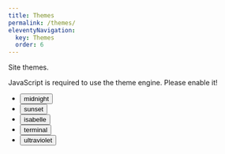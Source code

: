 ```yaml
---
title: Themes
permalink: /themes/
eleventyNavigation:
  key: Themes
  order: 6
---
```


Site themes.

<noscript>
	JavaScript is required to use the theme engine. Please enable it!
</noscript>

<ul class="themes">
	<li class="themes__li">
		<button class="themes__button">
			midnight
		</button>
	</li>
	<li>
		<button class="themes__button">
			sunset
		</button>
	</li>
	<li>
		<button class="themes__button">
			isabelle
		</button>
	</li>
	<li>
		<button class="themes__button">
			terminal
		</button>
	</li>
		<li>
		<button class="themes__button">
			ultraviolet
		</button>
	</li>
</ul>
